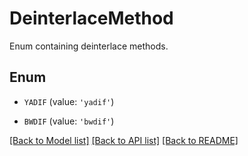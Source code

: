 # DeinterlaceMethod

Enum containing deinterlace methods.

## Enum

* `YADIF` (value: `'yadif'`)

* `BWDIF` (value: `'bwdif'`)

[[Back to Model list]](../README.md#documentation-for-models) [[Back to API list]](../README.md#documentation-for-api-endpoints) [[Back to README]](../README.md)


